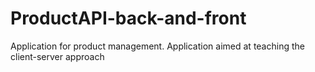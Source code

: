 # ProductAPI-back-and-front
Application for product management. Application aimed at teaching the client-server approach
